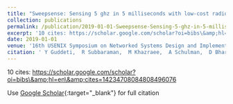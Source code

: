 ```yaml
---
title: "Sweepsense: Sensing 5 ghz in 5 milliseconds with low-cost radios"
collection: publications
permalink: /publication/2019-01-01-Sweepsense-Sensing-5-ghz-in-5-milliseconds-with-low-cost-radios
excerpt: '10 cites: https://scholar.google.com/scholar?oi=bibs\&amp;hl=en\&amp;cites=14234708084808496076'
date: 2019-01-01
venue: '16th USENIX Symposium on Networked Systems Design and Implementation'
citation: ' Y Guddeti,  R Subbaraman,  M Khazraee,  A Schulman,  D Bharadia, '
---
```

10 cites: https://scholar.google.com/scholar?oi=bibs\&amp;hl=en\&amp;cites=14234708084808496076

Use [Google Scholar](https://scholar.google.com/scholar?q=Sweepsense:+Sensing+5+ghz+in+5+milliseconds+with+low+cost+radios){:target="_blank"} for full citation